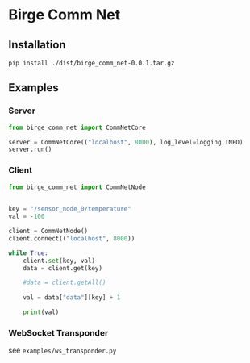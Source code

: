 # Birge Comm Net

## Installation

```
pip install ./dist/birge_comm_net-0.0.1.tar.gz
```

## Examples

### Server

```python
from birge_comm_net import CommNetCore

server = CommNetCore(("localhost", 8000), log_level=logging.INFO)
server.run()
```

### Client 

```python
from birge_comm_net import CommNetNode

    
key = "/sensor_node_0/temperature"
val = -100

client = CommNetNode()
client.connect(("localhost", 8000))

while True:
    client.set(key, val)
    data = client.get(key)

    #data = client.getAll()
    
    val = data["data"][key] + 1

    print(val)     
```

### WebSocket Transponder

see `examples/ws_transponder.py`
